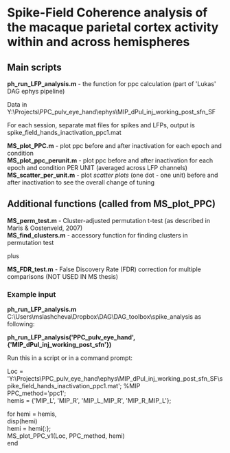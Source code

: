 # Spike-Field Coherence analysis of the macaque parietal cortex activity within and across hemispheres  

## Main scripts  
**ph_run_LFP_analysis.m** - the function for ppc calculation (part of 'Lukas' DAG ephys pipeline)

Data in Y:\Projects\PPC_pulv_eye_hand\ephys\MIP_dPul_inj_working_post_sfn_SF

For each session, separate mat files for spikes and LFPs, 
output is spike_field_hands_inactivation_ppc1.mat

**MS_plot_PPC.m** - plot ppc before and after inactivation for each epoch and condition  
**MS_plot_ppc_perunit.m** - plot ppc before and after inactivation for each epoch and condition PER UNIT (averaged across LFP channels)  
**MS_scatter_per_unit.m** - plot *scatter plots* (one dot - one unit) before and after inactivation to see the overall change of tuning  

## Additional functions (called from MS_plot_PPC)  
**MS_perm_test.m** - Cluster-adjusted permutation t-test (as described in Maris & Oostenveld, 2007)  
**MS_find_clusters.m** - accessory function for finding clusters in permutation test  

plus

**MS_FDR_test.m** - False Discovery Rate (FDR) correction for multiple comparisons (NOT USED IN MS thesis) 


### Example input  

**ph_run_LFP_analysis.m** C:\Users\mslashcheva\Dropbox\DAG\DAG_toolbox\spike_analysis as following:  

**ph_run_LFP_analysis('PPC_pulv_eye_hand',{'MIP_dPul_inj_working_post_sfn'})**

Run this in a script or in a command prompt:

Loc = 'Y:\Projects\PPC_pulv_eye_hand\ephys\MIP_dPul_inj_working_post_sfn_SF\spike_field_hands_inactivation_ppc1.mat'; %MIP  
PPC_method='ppc1';  
hemis = {'MIP_L', 'MIP_R', 'MIP_L_MIP_R', 'MIP_R_MIP_L'};  

for hemi = hemis,  
    disp(hemi)  
    hemi = hemi{:};  
    MS_plot_PPC_v1(Loc, PPC_method, hemi)  
end  

